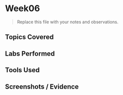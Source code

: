 # Week06

> Replace this file with your notes and observations.

## Topics Covered

## Labs Performed

## Tools Used

## Screenshots / Evidence
